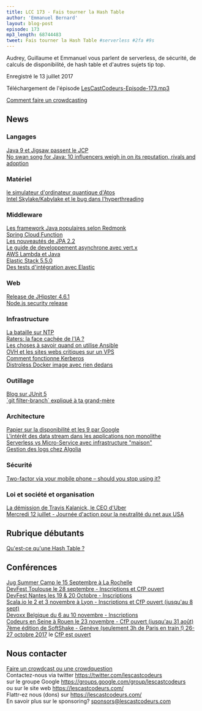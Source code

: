 ```yaml
---
title: LCC 173 - Fais tourner la Hash Table
author: 'Emmanuel Bernard'
layout: blog-post
episode: 173
mp3_length: 68744483
tweet: Fais tourner la Hash Table #serverless #2fa #9s
---
```

Audrey, Guillaume et Emmanuel vous parlent de serverless, de sécurité, de calculs de disponibilité, de hash table et d'autres sujets tip top.

Enregistré le 13 juillet 2017

Téléchargement de l'épisode [LesCastCodeurs-Episode-173.mp3](http://traffic.libsyn.com/lescastcodeurs/LesCastCodeurs-Episode-173.mp3)

[Comment faire un crowdcasting](https://lescastcodeurs.com/crowdcasting/)

## News

### Langages

[Java 9 et Jigsaw passent le JCP](https://londonjavacommunity.wordpress.com/2017/06/28/our-yes-vote-on-the-2nd-go-around-for-jsr-376-java-platform-module-system/)  
[No swan song for Java: 10 influencers weigh in on its reputation, rivals and adoption](https://jaxenter.com/java-influencers-interview-1-135570.html)  

### Matériel

[le simulateur d'ordinateur quantique d'Atos](http://www.lemagit.fr/actualites/450422273/Atos-veut-faire-progresser-linformatique-quantique)  
[Intel Skylake/Kabylake et le bug dans l'hyperthreading](https://lists.debian.org/debian-devel/2017/06/msg00308.html)  

### Middleware

[Les framework Java populaires selon Redmonk](http://redmonk.com/fryan/2017/06/22/language-framework-popularity-a-look-at-java-june-2017/)  
[Spring Cloud Function](https://spring.io/blog/2017/07/05/introducing-spring-cloud-function)  
[Les nouveautés de JPA 2.2](https://vladmihalcea.com/2017/07/04/whats-new-in-jpa-2-2-stream-the-result-of-a-query-execution/)  
[Le guide de developpement asynchrone avec vert.x](http://vertx.io/docs/guide-for-java-devs/)  
[AWS Lambda et Java](https://www.infoq.com/news/2017/06/fearless-aws-lambda)  
[Elastic Stack 5.5.0](https://www.elastic.co/blog/elastic-stack-5-5-0-released?blade=tw)  
[Des tests d'intégration avec Elastic](https://blog.jetoile.fr/2017/07/tester-avec-elasticsearch.html)

### Web

[Release de JHipster 4.6.1](http://sudheerjonna.com/blog/2017/07/07/whats-new-in-jhipster-4-6-release/)  
[Node.js security release](https://nodesource.com/blog/node-js-security-release-summary-july-2017)  

### Infrastructure

[La bataille sur NTP](https://lwn.net/Articles/713901/)  
[Raters: la face cachée de l'IA ?](https://arstechnica.com/features/2017/04/the-secret-lives-of-google-raters/)  
[Les choses à savoir quand on utilise Ansible](http://codeheaven.io/15-things-you-should-know-about-ansible/)  
[OVH et les sites webs critiques sur un VPS](http://www.lemagit.fr/actualites/450421889/OVH-et-ses-clients-devront-tirer-les-lecons-de-la-panne-qui-a-plonge-dans-le-noir-50-000-sites-web)  
[Comment fonctionne Kerberos](http://www.roguelynn.com/words/explain-like-im-5-kerberos/)  
[Distroless Docker image avec rien dedans](https://github.com/GoogleCloudPlatform/distroless)  

### Outillage

[Blog sur JUnit 5](https://blog.ippon.fr/2017/05/15/junit-5/)  
[ˋgit filter-branch` expliqué à ta grand-mère](https://manishearth.github.io/blog/2017/03/05/understanding-git-filter-branch/)  

### Architecture

[Papier sur la disponibilité et les 9 par Google](http://queue.acm.org/detail.cfm?id=3096459)  
[L'intérêt des data stream dans les applications non monolithe](https://www.confluent.io/blog/data-dichotomy-rethinking-the-way-we-treat-data-and-services/)  
[Serverless vs Micro-Service avec infrastructure "maison"](http://blog.xebia.fr/2017/06/15/serverless-vs-micro-service-avec-infrastructure-maison/)  
[Gestion des logs chez Algolia](https://blog.algolia.com/harry-logger/)

### Sécurité

[Two-factor via your mobile phone – should you stop using it?](https://nakedsecurity.sophos.com/2017/07/11/two-factor-via-your-mobile-phone-should-you-stop-using-it/)  

### Loi et société et organisation

[La démission de Travis Kalanick, le CEO d'Uber](https://www.nytimes.com/2017/06/21/technology/uber-ceo-travis-kalanick.html?hp&action=click&pgtype=Homepage&clickSource=story-heading&module=first-column-region&region=top-news&WT.nav=top-news&_r=0)  
[Mercredi 12 juillet - Journée d'action pour la neutralité du net aux USA](http://www.politico.com/story/2017/07/11/internet-action-net-neutrality-240424)  

## Rubrique débutants

[Qu'est-ce qu'une Hash Table ?](http://www.zeroequalsfalse.press/2017/02/20/hashtables/)  

## Conférences

[Jug Summer Camp le 15 Septembre à La Rochelle](http://www.jugsummercamp.org/edition/8)  
[DevFest Toulouse le 28 septembre - Inscriptions et CfP ouvert](https://2017.devfesttoulouse.fr/)  
[DevFest Nantes les 19 & 20 Octobre - Inscriptions](https://devfest.gdgnantes.com/)  
[Scala.io le 2 et 3 novembre à Lyon - Inscriptions et CfP ouvert (jusqu'au 8 sept)](http://scala.io/)  
[Devoxx Belgique du 6 au 10 novembre - Inscriptions](https://devoxx.be/)  
[Codeurs en Seine à Rouen le 23 novembre - CfP ouvert (jusqu'au 31 août)](http://www.codeursenseine.com/2017/)  
[7ème édition de SoftShake - Genève (seulement 3h de Paris en train !) 26-27 octobre 2017](http://www.soft-shake.ch/) le [CfP est ouvert](http://kora.li/c/softshake/e/2017/submit)  

## Nous contacter

[Faire un crowdcast ou une crowdquestion](https://lescastcodeurs.com/crowdcasting/)  
Contactez-nous via twitter <https://twitter.com/lescastcodeurs>  
sur le groupe Google <https://groups.google.com/group/lescastcodeurs>  
ou sur le site web <https://lescastcodeurs.com/>  
Flattr-ez nous (dons) sur <https://lescastcodeurs.com/>  
En savoir plus sur le sponsoring? <sponsors@lescastcodeurs.com>
